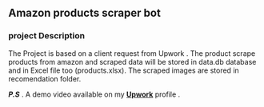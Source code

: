 ## Amazon products scraper bot
### project Description

The Project is based on a client request from Upwork . The product scrape products from amazon and scraped data will be stored in data.db database and in Excel file too (products.xlsx). The scraped images are stored in recomendation folder. 

**_P.S_** . A demo video available on my **[Upwork](https://www.upwork.com/freelancers/~01f58d72001ee661d4)** profile .
